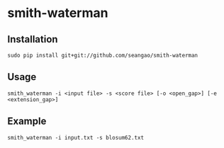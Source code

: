 # smith-waterman

## Installation
`sudo pip install git+git://github.com/seangao/smith-waterman`

## Usage
`smith_waterman -i <input file> -s <score file> [-o <open_gap>] [-e <extension_gap>]`

## Example
`smith_waterman -i input.txt -s blosum62.txt`
